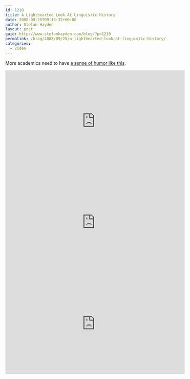```yaml
---
id: 1210
title: A Lighthearted Look At Linguistic History
date: 2008-09-25T09:13:32+00:00
author: Stefan Hayden
layout: post
guid: http://www.stefanhayden.com/blog/?p=1210
permalink: /blog/2008/09/25/a-lighthearted-look-at-linguistic-history/
categories:
  - video
---
```

More academics need to have <a href="http://www.youtube.com/watch?v=aal9VSPkf5s">a sense of humor like this</a>.

<iframe width="560" height="315" src="https://www.youtube.com/embed/aal9VSPkf5s" title="YouTube video player" frameborder="0" allow="accelerometer; autoplay; clipboard-write; encrypted-media; gyroscope; picture-in-picture" allowfullscreen></iframe>

<iframe width="560" height="315" src="https://www.youtube.com/embed/fRXKQjLBBrI" title="YouTube video player" frameborder="0" allow="accelerometer; autoplay; clipboard-write; encrypted-media; gyroscope; picture-in-picture" allowfullscreen></iframe>

<iframe width="560" height="315" src="https://www.youtube.com/embed/y4YJMh0v2gk" title="YouTube video player" frameborder="0" allow="accelerometer; autoplay; clipboard-write; encrypted-media; gyroscope; picture-in-picture" allowfullscreen></iframe>
